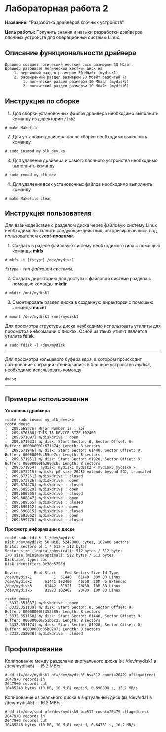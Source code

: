 # Лабораторная работа 2

**Название:** "Разработка драйверов блочных устройств"

**Цель работы:** Получить знания и навыки разработки драйверов блочных устройств для операционной системы Linux.

## Описание функциональности драйвера

    Драйвер создает логический жесткий диск размером 50 Мбайт.
    Драйвер разбивает логический жесткий диск на
        1. первичный раздел размером 30 Мбайт (mydisk1)
        2. расширенный раздел размером 20 Мбайт разбитый на
            1. логический раздел размером 10 Мбайт (mydisk5)
            2. логический раздел размером 10 Мбайт (mydisk6)

## Инструкция по сборке

1. Для сборки установочных файлов драйвера необходимо выполнить команду 
   из директории `/lab2`
```
# make Makefile
```
2. Для установки драйвера после сборки необходимо выполнить команду
```
# sudo insmod my_blk_dev.ko
```
3. Для удаления драйвера и самого блочного устройства необходимо выполнить команду
```
# sudo rmmod my_blk_dev
```
4. Для удаления всех установочных файлов необходимо выполнить команду
```
# make Makefile clean
```

## Инструкция пользователя

Для взаимодействие с разделом диска через файловую систему Linux необходимо выполнить 
следующие действия, авторизировавшись под пользователем с ***root-правами***.

1. Создать в раделе файловую систему необходимого типа с помощью команды **mkfs**
```
# mkfs -t [fstype] /dev/mydisk1
```
*`fstype` - тип файловой системы.*

2. Создать директорию для доступа к файловой системе раздела 
   с помощью команды **mkdir**
```
# mkdir /mnt/mydisk1
```
3. Смонтировать раздел диска в созданную директории с помощью команды **mount**
```
# mount /dev/mydisk1 /mnt/mydisk1
```

Для просмотра структуры диска необходимо использовать утилиты для просмотра информации 
о дисках. Одной из таких утилит является утилита **fdisk**
```
# sudo fdisk -l /dev/mydisk
```

---

Для просмотра кольцевого буфера ядра, в котором происходит логирование операций
чтения/запись в блочное устройство *mydisk*, необходимо использовать команду 
```
dmesg
```

---

## Примеры использования
**Установка драйвера**
```
root# sudo insmod my_blk_dev.ko
root# dmesg 
[  209.668376] Major Number is : 252
[  209.670368] THIS IS DEVICE SIZE 102400
[  209.671897] mydiskdrive : open 
[  209.671933] my disk: Start Sector: 0, Sector Offset: 0;		Buffer: 000000002c671a74; Length: 8 sectors
[  209.671946] my disk: Start Sector: 61440, Sector Offset: 0;		Buffer: 00000000d455ee7c; Length: 8 sectors
[  209.671951] my disk: Start Sector: 81920, Sector Offset: 0;		Buffer: 000000001a309dcb; Length: 8 sectors
[  209.671954]  mydisk: mydisk1 mydisk2 < mydisk5 mydisk6 >
[  209.673215] mydisk: p6 size 20480 extends beyond EOD, truncated
[  209.673251] mydiskdrive : closed 
[  209.673726] mydiskdrive : open 
[  209.674478] mydiskdrive : closed 
[  209.685529] mydiskdrive : open 
[  209.686255] mydiskdrive : closed 
[  209.688847] mydiskdrive : open 
[  209.689565] mydiskdrive : closed 
[  209.690112] mydiskdrive : open 
[  209.690815] mydiskdrive : closed 
[  209.693062] mydiskdrive : open 
[  209.699778] mydiskdrive : closed 
```
**Просмотр информации о диске**
```
root# sudo fdisk -l /dev/mydisk
Disk /dev/mydisk: 50 MiB, 52428800 bytes, 102400 sectors
Units: sectors of 1 * 512 = 512 bytes
Sector size (logical/physical): 512 bytes / 512 bytes
I/O size (minimum/optimal): 512 bytes / 512 bytes
Disklabel type: dos
Disk identifier: 0x36e5756d

Device       Boot Start    End Sectors Size Id Type
/dev/mydisk1          1  61440   61440  30M 83 Linux
/dev/mydisk2      61441 102400   40960  20M  5 Extended
/dev/mydisk5      61442  81921   20480  10M 83 Linux
/dev/mydisk6      81923 102402   20480  10M 83 Linux

root# dmesg 
[ 3332.351087] mydiskdrive : open 
[ 3332.351139] my disk: Start Sector: 0, Sector Offset: 0;		Buffer: 000000005f352385; Length: 8 sectors
[ 3332.351160] my disk: Start Sector: 61440, Sector Offset: 0;		Buffer: 00000000e751b6c2; Length: 8 sectors
[ 3332.351174] my disk: Start Sector: 81920, Sector Offset: 0;		Buffer: 00000000b35b8287; Length: 8 sectors
[ 3332.352038] mydiskdrive : closed 
```
## Профилирование

Копирование между разделами виртуального диска (из /dev/mydisk1 в /dev/mydisk5) -- 15.2 MB/s:
```shell
# dd if=/dev/mydisk1 of=/dev/mydisk5 bs=512 count=20479 oflag=direct
20479+0 records in
20479+0 records out
10485248 bytes (10 MB, 10 MiB) copied, 0.690898 s, 15.2 MB/s
```

Копирование из реального диска в виртуальный диск (из /dev/sda1 в /dev/mydisk5) -- 16.2 MB/s:
```shell
# dd if=/dev/sda1 of=/dev/mydisk5 bs=512 count=20479 oflag=direct
20479+0 records in
20479+0 records out
10485248 bytes (10 MB, 10 MiB) copied, 0.64731 s, 16.2 MB/s
